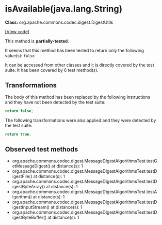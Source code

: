 # isAvailable(java.lang.String)

**Class:** org.apache.commons.codec.digest.DigestUtils

[[View code]](https://github.com/apache/commons-codec/blob/588602694fa1d19e433f9e2705aed9ccb0b404ba/src/main/java//org/apache/commons/codec/digest/DigestUtils.java#L893)

This method is **partially-tested**.

It seems that this method has been tested to return only the following value(s): `false`


It can be accessed from other classes and it is directly covered by the test suite. 
It has been covered by 6 test method(s).

## Transformations


The body of this method has been replaced by the following instructions and they have not been detected by the test suite:

```Java
return false;
```

The following transformations were also applied and they were detected by the test suite:

```Java
return true;
```





## Observed test methods

* org.apache.commons.codec.digest.MessageDigestAlgorithmsTest.testGetMessageDigest() at distance(s): 1
* org.apache.commons.codec.digest.MessageDigestAlgorithmsTest.testDigestFile() at distance(s): 1
* org.apache.commons.codec.digest.MessageDigestAlgorithmsTest.testDigestByteArray() at distance(s): 1
* org.apache.commons.codec.digest.MessageDigestAlgorithmsTest.testAlgorithm() at distance(s): 1
* org.apache.commons.codec.digest.MessageDigestAlgorithmsTest.testDigestInputStream() at distance(s): 1
* org.apache.commons.codec.digest.MessageDigestAlgorithmsTest.testDigestByteBuffer() at distance(s): 1

